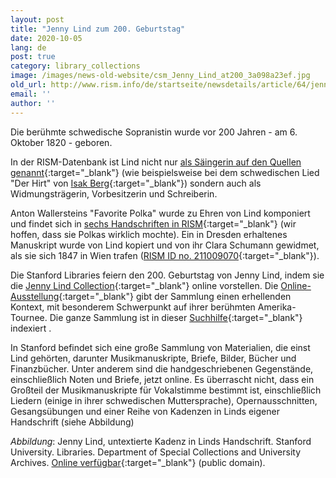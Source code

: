 ```yaml
---
layout: post
title: "Jenny Lind zum 200. Geburtstag"
date: 2020-10-05
lang: de
post: true
category: library_collections
image: /images/news-old-website/csm_Jenny_Lind_at200_3a098a23ef.jpg
old_url: http://www.rism.info/de/startseite/newsdetails/article/64/jenny-lind-at-200.html?tx_ttnews[year]=2020&tx_ttnews[month]=07&cHash=85628345366ec2a882780033a040beb4
email: ''
author: ''
---
```



Die berühmte schwedische Sopranistin wurde vor 200 Jahren - am 6. Oktober 1820 - geboren.

In der RISM-Datenbank ist Lind nicht nur [als Säingerin auf den Quellen genannt](https://opac.rism.info/search?View=rism&q=jenny+lind){:target="_blank"} (wie beispielsweise bei dem schwedischen Lied "Der Hirt" von [Isak Berg](https://opac.rism.info/search?View=rism&q=jenny+lind+berg+hirt){:target="_blank"}) sondern auch als Widmungsträgerin, Vorbesitzerin und Schreiberin.

Anton Wallersteins "Favorite Polka" wurde zu Ehren von Lind komponiert und findet sich in [sechs Handschriften in RISM](https://opac.rism.info/search?View=rism&q=jenny+lind+polka){:target="_blank"} (wir hoffen, dass sie Polkas wirklich mochte). Ein in Dresden erhaltenes Manuskript wurde von Lind kopiert und von ihr Clara Schumann gewidmet, als sie sich 1847 in Wien trafen ([RISM ID no. 211009070](https://opac.rism.info/search?id=211009070&View=rism){:target="_blank"}).

Die Stanford Libraries feiern den 200. Geburtstag von Jenny Lind, indem sie die [Jenny Lind Collection](https://exhibits.stanford.edu/rare-music/browse/jenny-lind){:target="_blank"} online vorstellen. Die [Online-Ausstellung](https://exhibits.stanford.edu/rare-music/feature/manuscripts-from-the-jenny-lind-collection){:target="_blank"} gibt der Sammlung einen erhellenden Kontext, mit besonderem Schwerpunkt auf ihrer berühmten Amerika-Tournee. Die ganze Sammlung ist in dieser [Suchhilfe](https://oac.cdlib.org/findaid/ark:/13030/tf6b69n838/){:target="_blank"} indexiert .

In Stanford befindet sich eine große Sammlung von Materialien, die einst Lind gehörten, darunter Musikmanuskripte, Briefe, Bilder, Bücher und Finanzbücher. Unter anderem sind die handgeschriebenen Gegenstände, einschließlich Noten und Briefe, jetzt online. Es überrascht nicht, dass ein Großteil der Musikmanuskripte für Vokalstimme bestimmt ist, einschließlich Liedern (einige in ihrer schwedischen Muttersprache), Opernausschnitten, Gesangsübungen und einer Reihe von Kadenzen in Linds eigener Handschrift (siehe Abbildung)



_Abbildung_: Jenny Lind, untextierte Kadenz in Linds Handschrift. Stanford University. Libraries. Department of Special Collections and University Archives. [Online verfügbar](https://purl.stanford.edu/xz152pr8763){:target="_blank"} (public domain).




